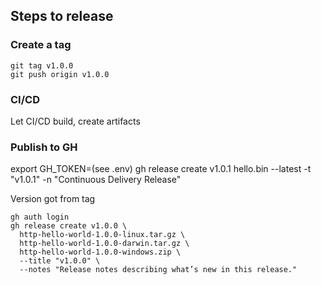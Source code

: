 
## Steps to release

### Create a tag

```shell
git tag v1.0.0
git push origin v1.0.0
```

### CI/CD

Let CI/CD build, create artifacts



### Publish to GH

export GH_TOKEN=(see .env)
gh release create v1.0.1 hello.bin --latest -t "v1.0.1" -n "Continuous Delivery Release"

Version got from tag

```shell
gh auth login
gh release create v1.0.0 \
  http-hello-world-1.0.0-linux.tar.gz \
  http-hello-world-1.0.0-darwin.tar.gz \
  http-hello-world-1.0.0-windows.zip \
  --title "v1.0.0" \
  --notes "Release notes describing what’s new in this release."
```